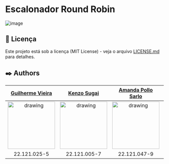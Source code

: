 # Escalonador Round Robin

![image](https://github.com/guilhermevieirasilvagoncalves/roundrobin/assets/88863957/b31aed16-963b-451d-9789-2b9e93d5c0a3)

## 📄 Licença

Este projeto está sob a licença (MIT License) - veja o arquivo [LICENSE.md](https://github.com/guilhermevieirasilvagoncalves/roundrobin/blob/main/LICENSE) para detalhes.

## ✒️ Authors

[Guilherme Vieira](https://github.com/guilhermevieirasilvagoncalves)           |  [Kenzo Sugai](https://github.com/Kenzo-Sugai)   |  [Amanda Pollo Sarlo](https://github.com/amandapollosarlo) | [Marcella Rappoli](https://github.com/marappoli)
:-------------------------:|:-------------------------:|:-------------------------:|:-------------------------:|
<img src="https://avatars.githubusercontent.com/u/88863957?v=4" alt="drawing" width="150"/>  |  <img src="https://avatars.githubusercontent.com/u/79611160?v=4" alt="drawing" width="150"/>  | <img src="https://avatars.githubusercontent.com/u/89867844?v=4" alt="drawing" width="150"/>  | <img src="https://avatars.githubusercontent.com/u/105222261?v=4" alt="drawing" width="150"/>
22.121.025-5 | 22.121.005-7 | 22.121.047-9 | 22.121.076-8

